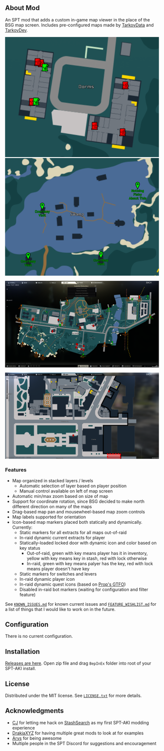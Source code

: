 ## About Mod

An SPT mod that adds a custom in-game map viewer in the place of the BSG map screen. Includes pre-configured maps made by [TarkovData](https://github.com/TarkovTracker/tarkovdata/) and [TarkovDev](https://github.com/the-hideout/tarkov-dev).

![Dynamic Locks](Screenshots/dynamic_locks.png) ![Quest Indicators](Screenshots/quest_markers.png)

![Out of Raid Map with selector](Screenshots/out_of_raid_map.png)

![In raid with player marker](Screenshots/in_raid_map.png)

### Features

- Map organized in stacked layers / levels
  - Automatic selection of layer based on player position
  - Manual control available on left of map screen
- Automatic min/max zoom based on size of map
- Support for coordinate rotation, since BSG decided to make north different direction on many of the maps
- Drag-based map pan and mousewheel-based map zoom controls
- Map labels supported for orientation
- Icon-based map markers placed both statically and dynamically. Currently:
  - Static markers for all extracts for all maps out-of-raid
  - In-raid dynamic current extracts for player
  - Statically-loaded locked door with dynamic icon and color based on key status
    - Out-of-raid, green with key means player has it in inventory, yellow with key means key in stash, red with lock otherwise
    - In-raid, green with key means palyer has the key, red with lock means player doesn't have key
  - Static markers for switches and levers
  - In-raid dynamic player icon
  - In-raid dynamic quest icons (based on [Prop's GTFO](https://github.com/dvize/GTFO))
  - Disabled in-raid bot markers (waiting for configuration and filter feature)

See [`KNOWN_ISSUES.md`](KNOWN_ISSUES.md) for known current issues and [`FEATURE_WISHLIST.md`](FEATURE_WISHLIST.md) for a list of things that I would like to work on in the future.

## Configuration

There is no current configuration.

## Installation

[Releases are here](https://github.com/mpstark/SPT-DynamicMaps/releases). Open zip file and drag `BepInEx` folder into root of your SPT-AKI install.

## License

Distributed under the MIT license. See [`LICENSE.txt`](LICENSE.txt) for more details.

## Acknowledgments

- [CJ](https://github.com/CJ-SPT) for letting me hack on [StashSearch](https://github.com/CJ-SPT/StashSearch) as my first SPT-AKI modding experience
- [DrakiaXYZ](https://github.com/DrakiaXYZ) for having multiple great mods to look at for examples
- [Arys](https://github.com/Nympfonic) for being awesome
- Multiple people in the SPT Discord for suggestions and encouragement
